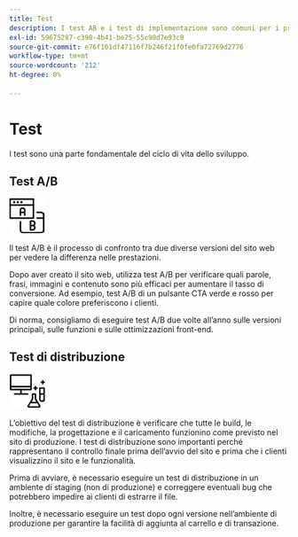 ```yaml
---
title: Test
description: I test AB e i test di implementazione sono comuni per i progetti di e-commerce e contribuiscono a garantire siti web di alta qualità.
exl-id: 59675287-c390-4b41-be75-55c90d7e93c8
source-git-commit: e76f101df47116f7b246f21f0fe0fa72769d2776
workflow-type: tm+mt
source-wordcount: '212'
ht-degree: 0%

---
```


# Test

I test sono una parte fondamentale del ciclo di vita dello sviluppo.

## Test A/B

![Icona test AB](../../assets/playbooks/a-b-testing.png)

Il test A/B è il processo di confronto tra due diverse versioni del sito web per vedere la differenza nelle prestazioni.

Dopo aver creato il sito web, utilizza test A/B per verificare quali parole, frasi, immagini e contenuto sono più efficaci per aumentare il tasso di conversione. Ad esempio, test A/B di un pulsante CTA verde e rosso per capire quale colore preferiscono i clienti.

Di norma, consigliamo di eseguire test A/B due volte all’anno sulle versioni principali, sulle funzioni e sulle ottimizzazioni front-end.

## Test di distribuzione

![Icona dei test di distribuzione](../../assets/playbooks/deployment-testing.png)

L’obiettivo del test di distribuzione è verificare che tutte le build, le modifiche, la progettazione e il caricamento funzionino come previsto nel sito di produzione. I test di distribuzione sono importanti perché rappresentano il controllo finale prima dell’avvio del sito e prima che i clienti visualizzino il sito e le funzionalità.

Prima di avviare, è necessario eseguire un test di distribuzione in un ambiente di staging (non di produzione) e correggere eventuali bug che potrebbero impedire ai clienti di estrarre il file.

Inoltre, è necessario eseguire un test dopo ogni versione nell’ambiente di produzione per garantire la facilità di aggiunta al carrello e di transazione.
